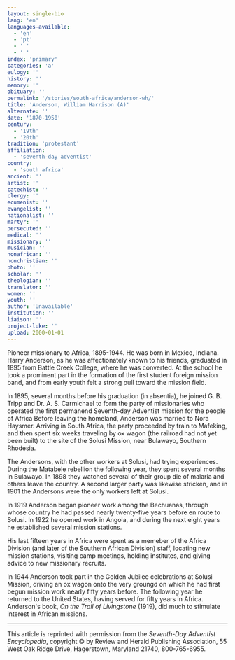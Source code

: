 ```yaml
---
layout: single-bio
lang: 'en'
languages-available:
  - 'en'
  - 'pt'
  - ' '
  - ' '
index: 'primary'
categories: 'a'
eulogy: ''
history: ''
memory: ''
obituary: ''
permalink: '/stories/south-africa/anderson-wh/'
title: 'Anderson, William Harrison (A)'
alternate: ''
date: '1870-1950'
century:
  - '19th'
  - '20th'
tradition: 'protestant'
affiliation:
  - 'seventh-day adventist'
country:
  - 'south africa'
ancient: ''
artist: ''
catechist: ''
clergy: ''
ecumenist: ''
evangelist: ''
nationalist: ''
martyr: ''
persecuted: ''
medical: ''
missionary: ''
musician: ''
nonafrican: ''
nonchristian: ''
photo: ''
scholar: ''
theologian: ''
translator: ''
women: ''
youth: ''
author: 'Unavailable'
institution: ''
liaison: ''
project-luke: ''
upload: 2000-01-01
---
```



Pioneer missionary to Africa, 1895-1944.  He was born in Mexico, Indiana.  Harry Anderson, as he was affectionately known to his friends, graduated in 1895 from Battle Creek College, where he was converted.  At the school he took a prominent part in the formation of the first student foreign mission band, and from early youth felt a strong pull toward the mission field.

In 1895, several months before his graduation (in absentia), he joined G. B. Tripp and Dr. A. S. Carmichael to form the party of missionaries who operated the first permanend Seventh-day Adventist mission for the people of Africa  Before leaving the homeland, Anderson was married to Nora Haysmer.  Arriving in South Africa, the party proceeded by train to Mafeking, and then spent six weeks traveling by ox wagon (the railroad had not yet been built) to the site of the Solusi Mission, near Bulawayo, Southern Rhodesia.

The Andersons, with the other workers at Solusi, had trying experiences.  During the Matabele rebellion the following year, they spent several months in Bulawayo.  In 1898 they watched several of their group die of malaria and others leave the country.  A second larger party was likewise stricken, and in 1901 the Andersons were the only workers left at Solusi.

In 1919 Anderson began pioneer work among the Bechuanas, through whose country he had passed nearly twenty-five years before en route to Solusi.  In 1922 he opened work in Angola, and during the next eight years he established several mission stations.

His last fifteen years in Africa were spent as a memeber of the Africa Division (and later of the Southern African Division) staff, locating new mission stations, visiting camp meetings, holding institutes, and giving advice to new missionary recruits.

In 1944 Anderson took part in the Golden Jubilee celebrations at Solusi Mission, driving an ox wagon onto the very groungd on which he had first begun mission work nearly fifty years before.  The following year he returned to the United States, having served for fifty years in Africa.  Anderson's book, *On the Trail of Livingstone* (1919), did much to stimulate interest in African missions.



---

This article is reprinted with permission from the *Seventh-Day Adventist Encyclopedia*, copyright &copy; by Review and Herald Publishing Association, 55 West Oak Ridge Drive, Hagerstown, Maryland 21740, 800-765-6955.